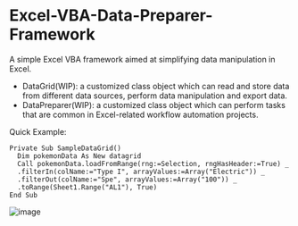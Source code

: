 # Excel-VBA-Data-Preparer-Framework
A simple Excel VBA framework aimed at simplifying data manipulation in Excel.
  - DataGrid(WIP): a customized class object which can read and store data from different data sources, perform data manipulation and export data.
  - DataPreparer(WIP): a customized class object which can perform tasks that are common in Excel-related workflow automation projects.

Quick Example: 
```
Private Sub SampleDataGrid()
  Dim pokemonData As New datagrid
  Call pokemonData.loadFromRange(rng:=Selection, rngHasHeader:=True) _
  .filterIn(colName:="Type I", arrayValues:=Array("Electric")) _
  .filterOut(colName:="Spe", arrayValues:=Array("100")) _
  .toRange(Sheet1.Range("AL1"), True)
End Sub
```

![image](https://user-images.githubusercontent.com/103709587/165399963-2d923476-dfb8-4502-9035-48688bca9efe.png)


